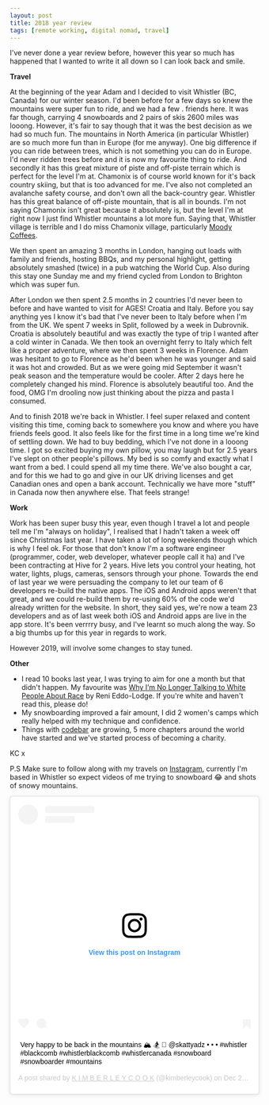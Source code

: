 ```yaml
---
layout: post
title: 2018 year review
tags: [remote working, digital nomad, travel]
---
```


I've never done a year review before, however this year so much has happened that I wanted to write it all down so I can look back and smile.

**Travel**

At the beginning of the year Adam and I decided to visit Whistler (BC, Canada) for our winter season. I'd been before for a few days so knew the mountains were super fun to ride, and we had a few . friends here. It was far though, carrying 4 snowboards and 2 pairs of skis 2600 miles was looong. However, it's fair to say though that it was the best decision as we had so much fun. The mountains in North America (in particular Whistler) are so much more fun than in Europe (for me anyway). One big difference if you can ride between trees, which is not something you can do in Europe. I'd never ridden trees before and it is now my favourite thing to ride. And secondly it has this great mixture of piste and off-piste terrain which is perfect for the level I'm at. Chamonix is of course world known for it's back country skiing, but that is too advanced for me. I've also not completed an avalanche safety course, and don't own all the back-country gear. Whistler has this great balance of off-piste mountain, that is all in bounds. I'm not saying Chamonix isn't great because it absolutely is, but the level I'm at right now I just find Whistler mountains a lot more fun. Saying that, Whistler village is terrible and I do miss Chamonix village, particularly [Moody Coffees](https://www.instagram.com/moodycoffeeroasters/).

We then spent an amazing 3 months in London, hanging out loads with family and friends, hosting BBQs, and my personal highlight, getting absolutely smashed (twice) in a pub watching the World Cup. Also during this stay one Sunday me and my friend cycled from London to Brighton which was super fun.

After London we then spent 2.5 months in 2 countries I'd never been to before and have wanted to visit for AGES! Croatia and Italy. Before you say anything yes I know it's bad that I've never been to Italy before when I'm from the UK. We spent 7 weeks in Split, followed by a week in Dubrovnik. Croatia is absolutely beautiful and was exactly the type of trip I wanted after a cold winter in Canada. We then took an overnight ferry to Italy which felt like a proper adventure, where we then spent 3 weeks in Florence. Adam was hesitant to go to Florence as he'd been when he was younger and said it was hot and crowded. But as we were going mid September it wasn't peak season and the temperature would be cooler. After 2 days here he completely changed his mind. Florence is absolutely beautiful too. And the food, OMG I'm drooling now just thinking about the pizza and pasta I consumed.

And to finish 2018 we're back in Whistler. I feel super relaxed and content visiting this time, coming back to somewhere you know and where you have friends feels good. It also feels like for the first time in a long time we're kind of settling down. We had to buy bedding, which I've not done in a looong time. I got so excited buying my own pillow, you may laugh but for 2.5 years I've slept on other people's pillows. My bed is so comfy and exactly what I want from a bed. I could spend all my time there. We've also bought a car, and for this we had to go and give in our UK driving licenses and get Canadian ones and open a bank account. Technically we have more "stuff" in Canada now then anywhere else. That feels strange!

**Work**

Work has been super busy this year, even though I travel a lot and people tell me I'm "always on holiday", I realised that I hadn't taken a week off since Christmas last year. I have taken a lot of long weekends though which is why I feel ok. For those that don't know I'm a software engineer (programmer, coder, web developer, whatever people call it ha) and I've been contracting at Hive for 2 years. Hive lets you control your heating, hot water, lights, plugs, cameras, sensors through your phone. Towards the end of last year we were persuading the company to let our team of 6 developers re-build the native apps. The iOS and Android apps weren't that great, and we could re-build them by re-using 60% of the code we'd already written for the website. In short, they said yes, we're now a team 23 developers and as of last week both iOS and Android apps are live in the app store. It's been verrrry busy, and I've learnt so much along the way. So a big thumbs up for this year in regards to work.

However 2019, will involve some changes to stay tuned.

**Other**

- I read 10 books last year, I was trying to aim for one a month but that didn't happen. My favourite was [Why I’m No Longer Talking to White People About Race](http://renieddolodge.co.uk/books/) by Reni Eddo-Lodge. If you're white and haven't read this, please do!
- My snowboarding improved a fair amount, I did 2 women's camps which really helped with my technique and confidence.
- Things with [codebar](https://codebar.io/) are growing, 5 more chapters around the world have started and we've started process of becoming a charity.

KC x

P.S Make sure to follow along with my travels on [Instagram](https://www.instagram.com/kimberleycook/), currently I'm based in Whistler so expect videos of me trying to snowboard 😂 and shots of snowy mountains.

<div class="instagram-embed">
<blockquote class="instagram-media" data-instgrm-captioned data-instgrm-permalink="https://www.instagram.com/p/BrwOYIJABu5/?utm_source=ig_embed&amp;utm_medium=loading" data-instgrm-version="12" style=" background:#FFF; border:0; border-radius:3px; box-shadow:0 0 1px 0 rgba(0,0,0,0.5),0 1px 10px 0 rgba(0,0,0,0.15); margin: 1px; max-width:540px; min-width:326px; padding:0; width:99.375%; width:-webkit-calc(100% - 2px); width:calc(100% - 2px);"><div style="padding:16px;"> <a href="https://www.instagram.com/p/BrwOYIJABu5/?utm_source=ig_embed&amp;utm_medium=loading" style=" background:#FFFFFF; line-height:0; padding:0 0; text-align:center; text-decoration:none; width:100%;" target="_blank"> <div style=" display: flex; flex-direction: row; align-items: center;"> <div style="background-color: #F4F4F4; border-radius: 50%; flex-grow: 0; height: 40px; margin-right: 14px; width: 40px;"></div> <div style="display: flex; flex-direction: column; flex-grow: 1; justify-content: center;"> <div style=" background-color: #F4F4F4; border-radius: 4px; flex-grow: 0; height: 14px; margin-bottom: 6px; width: 100px;"></div> <div style=" background-color: #F4F4F4; border-radius: 4px; flex-grow: 0; height: 14px; width: 60px;"></div></div></div><div style="padding: 19% 0;"></div><div style="display:block; height:50px; margin:0 auto 12px; width:50px;"><svg width="50px" height="50px" viewBox="0 0 60 60" version="1.1" xmlns="https://www.w3.org/2000/svg" xmlns:xlink="https://www.w3.org/1999/xlink"><g stroke="none" stroke-width="1" fill="none" fill-rule="evenodd"><g transform="translate(-511.000000, -20.000000)" fill="#000000"><g><path d="M556.869,30.41 C554.814,30.41 553.148,32.076 553.148,34.131 C553.148,36.186 554.814,37.852 556.869,37.852 C558.924,37.852 560.59,36.186 560.59,34.131 C560.59,32.076 558.924,30.41 556.869,30.41 M541,60.657 C535.114,60.657 530.342,55.887 530.342,50 C530.342,44.114 535.114,39.342 541,39.342 C546.887,39.342 551.658,44.114 551.658,50 C551.658,55.887 546.887,60.657 541,60.657 M541,33.886 C532.1,33.886 524.886,41.1 524.886,50 C524.886,58.899 532.1,66.113 541,66.113 C549.9,66.113 557.115,58.899 557.115,50 C557.115,41.1 549.9,33.886 541,33.886 M565.378,62.101 C565.244,65.022 564.756,66.606 564.346,67.663 C563.803,69.06 563.154,70.057 562.106,71.106 C561.058,72.155 560.06,72.803 558.662,73.347 C557.607,73.757 556.021,74.244 553.102,74.378 C549.944,74.521 548.997,74.552 541,74.552 C533.003,74.552 532.056,74.521 528.898,74.378 C525.979,74.244 524.393,73.757 523.338,73.347 C521.94,72.803 520.942,72.155 519.894,71.106 C518.846,70.057 518.197,69.06 517.654,67.663 C517.244,66.606 516.755,65.022 516.623,62.101 C516.479,58.943 516.448,57.996 516.448,50 C516.448,42.003 516.479,41.056 516.623,37.899 C516.755,34.978 517.244,33.391 517.654,32.338 C518.197,30.938 518.846,29.942 519.894,28.894 C520.942,27.846 521.94,27.196 523.338,26.654 C524.393,26.244 525.979,25.756 528.898,25.623 C532.057,25.479 533.004,25.448 541,25.448 C548.997,25.448 549.943,25.479 553.102,25.623 C556.021,25.756 557.607,26.244 558.662,26.654 C560.06,27.196 561.058,27.846 562.106,28.894 C563.154,29.942 563.803,30.938 564.346,32.338 C564.756,33.391 565.244,34.978 565.378,37.899 C565.522,41.056 565.552,42.003 565.552,50 C565.552,57.996 565.522,58.943 565.378,62.101 M570.82,37.631 C570.674,34.438 570.167,32.258 569.425,30.349 C568.659,28.377 567.633,26.702 565.965,25.035 C564.297,23.368 562.623,22.342 560.652,21.575 C558.743,20.834 556.562,20.326 553.369,20.18 C550.169,20.033 549.148,20 541,20 C532.853,20 531.831,20.033 528.631,20.18 C525.438,20.326 523.257,20.834 521.349,21.575 C519.376,22.342 517.703,23.368 516.035,25.035 C514.368,26.702 513.342,28.377 512.574,30.349 C511.834,32.258 511.326,34.438 511.181,37.631 C511.035,40.831 511,41.851 511,50 C511,58.147 511.035,59.17 511.181,62.369 C511.326,65.562 511.834,67.743 512.574,69.651 C513.342,71.625 514.368,73.296 516.035,74.965 C517.703,76.634 519.376,77.658 521.349,78.425 C523.257,79.167 525.438,79.673 528.631,79.82 C531.831,79.965 532.853,80.001 541,80.001 C549.148,80.001 550.169,79.965 553.369,79.82 C556.562,79.673 558.743,79.167 560.652,78.425 C562.623,77.658 564.297,76.634 565.965,74.965 C567.633,73.296 568.659,71.625 569.425,69.651 C570.167,67.743 570.674,65.562 570.82,62.369 C570.966,59.17 571,58.147 571,50 C571,41.851 570.966,40.831 570.82,37.631"></path></g></g></g></svg></div><div style="padding-top: 8px;"> <div style=" color:#3897f0; font-family:Arial,sans-serif; font-size:14px; font-style:normal; font-weight:550; line-height:18px;"> View this post on Instagram</div></div><div style="padding: 12.5% 0;"></div> <div style="display: flex; flex-direction: row; margin-bottom: 14px; align-items: center;"><div> <div style="background-color: #F4F4F4; border-radius: 50%; height: 12.5px; width: 12.5px; transform: translateX(0px) translateY(7px);"></div> <div style="background-color: #F4F4F4; height: 12.5px; transform: rotate(-45deg) translateX(3px) translateY(1px); width: 12.5px; flex-grow: 0; margin-right: 14px; margin-left: 2px;"></div> <div style="background-color: #F4F4F4; border-radius: 50%; height: 12.5px; width: 12.5px; transform: translateX(9px) translateY(-18px);"></div></div><div style="margin-left: 8px;"> <div style=" background-color: #F4F4F4; border-radius: 50%; flex-grow: 0; height: 20px; width: 20px;"></div> <div style=" width: 0; height: 0; border-top: 2px solid transparent; border-left: 6px solid #f4f4f4; border-bottom: 2px solid transparent; transform: translateX(16px) translateY(-4px) rotate(30deg)"></div></div><div style="margin-left: auto;"> <div style=" width: 0px; border-top: 8px solid #F4F4F4; border-right: 8px solid transparent; transform: translateY(16px);"></div> <div style=" background-color: #F4F4F4; flex-grow: 0; height: 12px; width: 16px; transform: translateY(-4px);"></div> <div style=" width: 0; height: 0; border-top: 8px solid #F4F4F4; border-left: 8px solid transparent; transform: translateY(-4px) translateX(8px);"></div></div></div></a> <p style=" margin:8px 0 0 0; padding:0 4px;"> <a href="https://www.instagram.com/p/BrwOYIJABu5/?utm_source=ig_embed&amp;utm_medium=loading" style=" color:#000; font-family:Arial,sans-serif; font-size:14px; font-style:normal; font-weight:normal; line-height:17px; text-decoration:none; word-wrap:break-word;" target="_blank">Very happy to be back in the mountains 🏔 🏂 📸 @skattyadz • • • #whistler #blackcomb #whistlerblackcomb #whistlercanada #snowboard #snowboarder #mountains</a></p> <p style=" color:#c9c8cd; font-family:Arial,sans-serif; font-size:14px; line-height:17px; margin-bottom:0; margin-top:8px; overflow:hidden; padding:8px 0 7px; text-align:center; text-overflow:ellipsis; white-space:nowrap;">A post shared by <a href="https://www.instagram.com/kimberleycook/?utm_source=ig_embed&amp;utm_medium=loading" style=" color:#c9c8cd; font-family:Arial,sans-serif; font-size:14px; font-style:normal; font-weight:normal; line-height:17px;" target="_blank"> K I M B E R L E Y C O O K</a> (@kimberleycook) on <time style=" font-family:Arial,sans-serif; font-size:14px; line-height:17px;" datetime="2018-12-24T02:35:22+00:00">Dec 23, 2018 at 6:35pm PST</time></p></div></blockquote> <script async src="//www.instagram.com/embed.js"></script>
</div>
